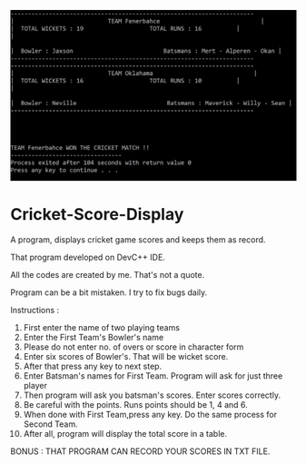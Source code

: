 ![photo](https://github.com/mertfozzy/Cricket-Score-Display/blob/main/screenshot.jpg?raw=true)
# Cricket-Score-Display
A program, displays cricket game scores and keeps them as record.

That program developed on DevC++ IDE.

All the codes are created by me. That's not a quote.

Program can be a bit mistaken. I try to fix bugs daily.

Instructions :
1. First enter the name of two playing teams
2. Enter the First Team's Bowler's name
3. Please do not enter no. of overs or score in character form
4. Enter six scores of Bowler's. That will be wicket score.
5. After that press any key to next step.
6. Enter Batsman's names for First Team. Program will ask for just three player
7. Then program will ask you batsman's scores. Enter scores correctly.
8. Be careful with the points. Runs points should be 1, 4 and 6.
9. When done with First Team,press any key. Do the same process for Second Team.
10. After all, program will display the total score in a table.

BONUS : THAT PROGRAM CAN RECORD YOUR SCORES IN TXT FILE.

